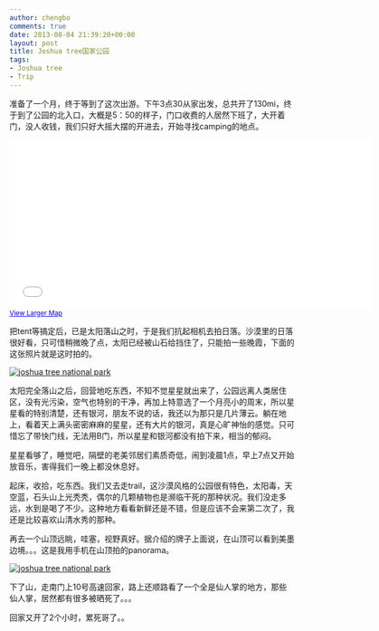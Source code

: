 ```yaml
---
author: chengbo
comments: true
date: 2013-08-04 21:39:20+00:00
layout: post
title: Joshua tree国家公园
tags:
- Joshua tree
- Trip
---
```


准备了一个月，终于等到了这次出游。下午3点30从家出发，总共开了130mi，终于到了公园的北入口，大概是5：50的样子，门口收费的人居然下班了，大开着门，没人收钱，我们只好大摇大摆的开进去，开始寻找camping的地点。

<iframe width="640" height="300" frameborder="0" scrolling="no" marginheight="0" marginwidth="0" src="//maps.google.com/maps?f=d&amp;source=s_d&amp;saddr=1901+E+Amar+Rd%4034.027847,-117.905662&amp;daddr=North+Entrance+Station%4034.077146,-116.03657399999997&amp;hl=en&amp;geocode=FUc5BwIdAuf4-A%3BFdr5BwIdImwV-Q&amp;aq=&amp;sll=34.077146,-116.036574&amp;sspn=0.010433,0.016437&amp;mra=ls&amp;ie=UTF8&amp;t=m&amp;ll=34.024697,-116.97159&amp;spn=0.222347,1.870048&amp;output=embed"></iframe><br /><small><a href="https://maps.google.com/maps?f=d&amp;source=embed&amp;saddr=1901+E+Amar+Rd%4034.027847,-117.905662&amp;daddr=North+Entrance+Station%4034.077146,-116.03657399999997&amp;hl=en&amp;geocode=FUc5BwIdAuf4-A%3BFdr5BwIdImwV-Q&amp;aq=&amp;sll=34.077146,-116.036574&amp;sspn=0.010433,0.016437&amp;mra=ls&amp;ie=UTF8&amp;t=m&amp;ll=34.024697,-116.97159&amp;spn=0.222347,1.870048" style="color:#0000FF;text-align:left">View Larger Map</a></small>

把tent等搞定后，已是太阳落山之时，于是我们抗起相机去拍日落。沙漠里的日落很好看，只可惜稍微晚了点，太阳已经被山石给挡住了，只能拍一些晚霞，下面的这张照片就是这时拍的。

[![joshua tree national park](//farm4.staticflickr.com/3752/9440664624_1c4c0a9502_z.jpg)](http://www.flickr.com/photos/chengbo/sets/72157634931929005/with/9440884916/)

太阳完全落山之后，回营地吃东西，不知不觉星星就出来了，公园远离人类居住区，没有光污染，空气也特别的干净，再加上特意选了一个月亮小的周末，所以星星看的特别清楚，还有银河，朋友不说的话，我还以为那只是几片薄云。躺在地上，看着天上满头密密麻麻的星星，还有大片的银河，真是心旷神怡的感觉。只可惜忘了带快门线，无法用B门，所以星星和银河都没有拍下来，相当的郁闷。

星星看够了，睡觉吧，隔壁的老美邻居们素质奇低，闹到凌晨1点，早上7点又开始放音乐，害得我们一晚上都没休息好。

起床，收拾，吃东西。我们又去走trail，这沙漠风格的公园很有特色，太阳毒，天空蓝，石头山上光秃秃，偶尔的几颗植物也是濒临干死的那种状况。我们没走多远，水到是喝了不少。这种地方看看新鲜还是不错，但是应该不会来第二次了，我还是比较喜欢山清水秀的那种。

再去一个山顶远眺，哇塞，视野真好。据介绍的牌子上面说，在山顶可以看到美墨边境。。。这是我用手机在山顶拍的panorama。

[![joshua tree national park](//farm6.staticflickr.com/5534/9439391537_4350e4ea6a_z.jpg)](http://www.flickr.com/photos/chengbo/sets/72157634931929005/with/9440884916/)

下了山，走南门上10号高速回家，路上还顺路看了一个全是仙人掌的地方，那些仙人掌，居然都有很多被晒死了。。。

回家又开了2个小时，累死哥了。。
